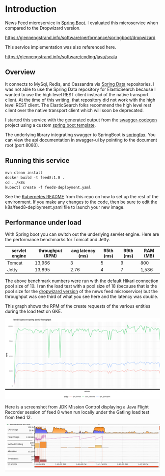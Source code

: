 # Introduction

News Feed microservice in [Spring Boot](https://spring.io/projects/spring-boot). I evaluated this microservice when compared to the Dropwizard version.

https://glennengstrand.info/software/performance/springboot/dropwizard

This service implementation was also referenced here.

https://glennengstrand.info/software/coding/java/scala

## Overview  

It connects to MySql, Redis, and Cassandra via [Spring Data](https://spring.io/projects/spring-data) repositories. I was not able to use the Spring Data repository for ElasticSearch because I wanted to use the high level REST client instead of the native transport client. At the time of this writing, that repository did not work with the high level REST client. The ElasticSearch folks recommend the high level rest client over the native transport client which will soon be deprecated.

I started this service with the generated output from the [swagger-codegen](https://github.com/swagger-api/swagger-codegen) project using a custom [spring boot template](https://github.com/gengstrand/clojure-news-feed/tree/master/server/swagger/templates/springboot).

The underlying library integrating swagger to SpringBoot is [springfox](https://github.com/springfox/springfox). You can view the api documentation in swagger-ui by pointing to the document root (port 8080).

## Running this service

```
mvn clean install
docker build -t feed8:1.0 .
cd ../k8s
kubectl create -f feed8-deployment.yaml
```

See the [Kubernetes README](https://github.com/gengstrand/clojure-news-feed/tree/master/server/k8s) from this repo on how to set up the rest of the environment. If you make any changes to the code, then be sure to edit the k8s/feed8-deployment.yaml file to launch your new image.

## Performance under load

With Spring boot you can switch out the underlying servlet engine. Here are the performance benchmarks for Tomcat and Jetty.

| servlet engine | throughput (RPM) | avg latency (ms) | 95th (ms) | 99th (ms) | RAM (MB) |
|----------------|------------------|------------------|-----------|-----------|----------|
| Tomcat         | 13,966           | 3                | 5         | 9         | 800      |
| Jetty          | 13,895           | 2.76             | 4         | 7         | 1,536    |
 
The above benchmark numbers were run with the default Hikari connection pool size of 10. I ran the load test with a pool size of 18 (because that is the pool size for the [dropwizard version](https://github.com/gengstrand/clojure-news-feed/tree/master/server/feed3) of the news feed microservice) but the throughput was one third of what you see here and the latency was double.

This graph shows the RPM of the create requests of the various entities during the load test on GKE.

<img src="feed8throughput.png" width="1266" />

Here is a screenshot from JDK Mission Control displaying a Java Flight Recorder session of feed 8 when run locally under the Gatling load test from feed 12.

<img src="feed8profiler.png" width="1027" />
